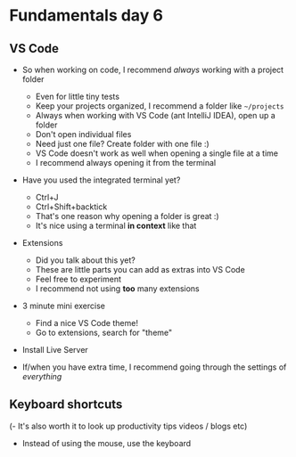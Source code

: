 # Fundamentals day 6

## VS Code

- So when working on code, I recommend _always_ working with a project folder
    - Even for little tiny tests
    - Keep your projects organized, I recommend a folder like `~/projects`
    - Always when working with VS Code (ant IntelliJ IDEA), open up a folder
    - Don't open individual files
    - Need just one file? Create folder with one file :)
    - VS Code doesn't work as well when opening a single file at a time
    - I recommend always opening it from the terminal

- Have you used the integrated terminal yet?
    - Ctrl+J
    - Ctrl+Shift+backtick
    - That's one reason why opening a folder is great :)
    - It's nice using a terminal **in context** like that

- Extensions
    - Did you talk about this yet?
    - These are little parts you can add as extras into VS Code
    - Feel free to experiment
    - I recommend not using **too** many extensions

- 3 minute mini exercise
    - Find a nice VS Code theme!
    - Go to extensions, search for "theme"

- Install Live Server
- If/when you have extra time, I recommend going through the settings of *everything*

## Keyboard shortcuts

(- It's also worth it to look up productivity tips videos / blogs etc)

- Instead of using the mouse, use the keyboard


